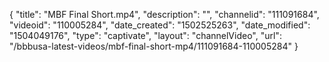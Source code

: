 {
    "title": "MBF Final Short.mp4",
    "description": "",
    "channelid": "111091684",
    "videoid": "110005284",
    "date_created": "1502525263",
    "date_modified": "1504049176",
    "type": "captivate",
    "layout": "channelVideo",
    "url": "\/bbbusa-latest-videos\/mbf-final-short-mp4\/111091684-110005284"
}